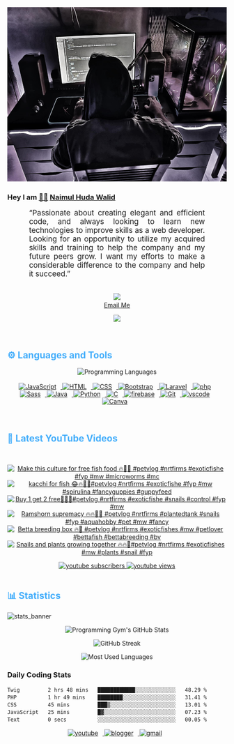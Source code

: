 <!-- ![github_cover_banner](https://www.digitalsolutionservices.com/img/services/web%20development.gif)-->

<div align="center" style="display:block;">
    <img height="400px" width="100%" alt="github cover banner" src="https://raw.githubusercontent.com/NaimulHudaWalid/NaimulHudaWalid/main/272276268_3114779035434264_920860974401480824_n.jpg"/> 
</div>

### Hey I am [👨🏻‍][facebook] [Naimul Huda Walid][youtube]



<p align:"center" style="text-align: justify; margin: 0 50px; font-size: 17px;" >
   “Passionate about creating elegant and efficient code, and always looking to learn new technologies to improve skills as a web developer. Looking for an opportunity to utilize my acquired skills and training to help the company and my future peers grow. I want my efforts to make a considerable difference to the company and help it succeed.”
<br>
<br>
<div align="center">

![](https://visitor-badge.glitch.me/badge?page_id=NaimulHudaWalid)
    <br />
[Email Me](mailto:dev.naimulhuda@gmail.com)
</div>
</p>
<!-- Typing SVG by DenverCoder1 - https://github.com/DenverCoder1/readme-typing-svg -->
<p align="center">
<!--   <a href="https://github.com/DenverCoder1/readme-typing-svg"> -->
    <img src="https://readme-typing-svg.herokuapp.com?color=E22FE4&width=380&height=45&lines=Open-Source+Enthusiast;Learning+In+Public;Empowering+Others;Nice+To+Meet+You+...&center=true"></a>

</p>
<br>
<!-- Languages and Tools -->

<h2 style="color: #44AEFB">⚙️ Languages and Tools</h2>
<div align="center" style="display:block;">
    <img width="100px" alt="Programming Languages" src="https://user-images.githubusercontent.com/78341798/194531121-47b0119a-ce00-439d-b586-125f86acb098.png"/> 
</div>
<br>   
<!-- Icons Resources -->
<!-- https://devicon.dev/ -->
<!-- https://cdn.jsdelivr.net/npm/simple-icons@v3/icons/ -->
<div align="center">
  <a href="https://developer.mozilla.org/en-US/docs/Web/JavaScript" target="_blank" rel="noreferrer">
      <img  alt="JavaScript" height="50px" style="padding-right:10px;" src="https://cdn.jsdelivr.net/gh/devicons/devicon/icons/javascript/javascript-plain.svg"/>
  </a>
  
 
  <a href="https://developer.mozilla.org/en-US/docs/Web/HTML" target="_blank" rel="noreferrer">
      <img  alt="HTML" height="50px" style="padding-right:10px;" src="https://cdn.jsdelivr.net/gh/devicons/devicon/icons/html5/html5-original.svg"/>
  </a>
  <a href="https://developer.mozilla.org/en-US/docs/Web/CSS" target="_blank" rel="noreferrer">
      <img  alt="CSS" height="50px" style="padding-right:10px;" src="https://cdn.jsdelivr.net/gh/devicons/devicon/icons/css3/css3-original.svg"/>
  </a>
  <a href="https://getbootstrap.com/" target="_blank" rel="noreferrer">
      <img  alt="Bootstrap" height="50px" style="padding-right:10px;" src="https://cdn.jsdelivr.net/gh/devicons/devicon/icons/bootstrap/bootstrap-original.svg"/>
  </a> 
  <a href="https://laravel.com/" target="_blank" rel="noreferrer">
      <img  alt="Laravel" height="50px" style="padding-right:10px;" src="https://cdn.jsdelivr.net/gh/devicons/devicon/icons/laravel/laravel-plain.svg"/>
  </a>
  <a href="https://www.php.net/" target="_blank" rel="noreferrer">
      <img  alt="php" height="50px" style="padding-right:10px;" src="https://cdn.jsdelivr.net/gh/devicons/devicon/icons/php/php-original.svg"/>
  </a>
  <a href="https://sass-lang.com/" target="_blank" rel="noreferrer">
      <img  alt="Sass" height="50px" style="padding-right:10px;" src="https://cdn.jsdelivr.net/gh/devicons/devicon/icons/sass/sass-original.svg"/>
  </a>
  <a href="https://www.java.com/en/" target="_blank" rel="noreferrer">
      <img  alt="Java" height="50px" style="padding-right:10px;" src="https://cdn.jsdelivr.net/gh/devicons/devicon/icons/java/java-original.svg"/>
  </a>    
  <a href="https://www.python.org/" target="_blank" rel="noreferrer">
      <img  alt="Python" height="50px" style="padding-right:10px;" src="https://cdn.jsdelivr.net/gh/devicons/devicon/icons/python/python-original.svg"/>
  </a>
  <a href="https://www.cprogramming.com/" target="_blank" rel="noreferrer">
      <img  alt="C" height="50px" style="padding-right:10px;" src="https://cdn.jsdelivr.net/gh/devicons/devicon/icons/c/c-original.svg"/>
  </a>
  
  <a href="https://firebase.google.com/" target="_blank" rel="noreferrer">
      <img  alt="firebase" height="50px" style="padding-right:10px;" src="https://cdn.jsdelivr.net/gh/devicons/devicon/icons/firebase/firebase-plain.svg"/>
  </a>
 
  <a href="https://git-scm.com/" target="_blank" rel="noreferrer">
      <img  alt="Git" height="50px" style="padding-right:10px;" src="https://cdn.jsdelivr.net/gh/devicons/devicon/icons/git/git-original.svg"/>
  </a>
  
  <a href="https://code.visualstudio.com/" target="_blank" rel="noreferrer">
      <img  alt="vscode" height="50px" style="padding-right:10px;"src="https://cdn.jsdelivr.net/gh/devicons/devicon/icons/vscode/vscode-original.svg"/>
  </a>
  <a href="https://www.canva.com/" target="_blank" rel="noreferrer">
      <img  alt="Canva" height="50px" style="padding-right:10px;" src="https://cdn.jsdelivr.net/gh/devicons/devicon/icons/canva/canva-original.svg"/> 
  </a>
</div>
<br>
<br>

<!-- Latest YouTube Videos -->

<h2 style="color: #44AEFB">🎦 Latest YouTube Videos</h2>
<br />

<!-- Resource/Reference: https://github.com/DenverCoder1/github-readme-youtube-cards -->
<div class="youtube videos cards" align="center">

<!-- BEGIN YOUTUBE-CARDS -->
[![Make this culture for free fish food 🔥💯🖤 #petvlog #nrtfirms #exoticfishe #fyp #mw #microworms #mc](https://ytcards.demolab.com/?id=oxFf2teUIkc&title=Make+this+culture+for+free+fish+food+%F0%9F%94%A5%F0%9F%92%AF%F0%9F%96%A4+%23petvlog+%23nrtfirms+%23exoticfishe+%23fyp+%23mw+%23microworms+%23mc&lang=en&timestamp=1711885949&background_color=%230d1117&title_color=%23ffffff&stats_color=%23dedede&max_title_lines=1&width=250&border_radius=5 "Make this culture for free fish food 🔥💯🖤 #petvlog #nrtfirms #exoticfishe #fyp #mw #microworms #mc")](https://www.youtube.com/watch?v=oxFf2teUIkc)
[![kacchi for fish 😂🔥🖤💯#petvlog #nrtfirms #exoticfishe #fyp #mw #spirulina #fancyguppies #guppyfeed](https://ytcards.demolab.com/?id=zOT2L45CjwE&title=kacchi+for+fish+%F0%9F%98%82%F0%9F%94%A5%F0%9F%96%A4%F0%9F%92%AF%23petvlog+%23nrtfirms+%23exoticfishe+%23fyp+%23mw+%23spirulina+%23fancyguppies+%23guppyfeed&lang=en&timestamp=1711868258&background_color=%230d1117&title_color=%23ffffff&stats_color=%23dedede&max_title_lines=1&width=250&border_radius=5 "kacchi for fish 😂🔥🖤💯#petvlog #nrtfirms #exoticfishe #fyp #mw #spirulina #fancyguppies #guppyfeed")](https://www.youtube.com/watch?v=zOT2L45CjwE)
[![Buy 1 get 2 free🖤🔥💯#petvlog #nrtfirms #exoticfishe #snails #control #fyp #mw](https://ytcards.demolab.com/?id=KKnNOuGyeh4&title=Buy+1+get+2+free%F0%9F%96%A4%F0%9F%94%A5%F0%9F%92%AF%23petvlog+%23nrtfirms+%23exoticfishe+%23snails+%23control+%23fyp+%23mw&lang=en&timestamp=1711843291&background_color=%230d1117&title_color=%23ffffff&stats_color=%23dedede&max_title_lines=1&width=250&border_radius=5 "Buy 1 get 2 free🖤🔥💯#petvlog #nrtfirms #exoticfishe #snails #control #fyp #mw")](https://www.youtube.com/watch?v=KKnNOuGyeh4)
[![Ramshorn supremacy 🔥🔥💯🖤 #petvlog #nrtfirms #plantedtank #snails #fyp #aquahobby #pet #mw #fancy](https://ytcards.demolab.com/?id=2PVpBTvJofs&title=Ramshorn+supremacy+%F0%9F%94%A5%F0%9F%94%A5%F0%9F%92%AF%F0%9F%96%A4+%23petvlog+%23nrtfirms+%23plantedtank+%23snails+%23fyp+%23aquahobby+%23pet+%23mw+%23fancy&lang=en&timestamp=1711813896&background_color=%230d1117&title_color=%23ffffff&stats_color=%23dedede&max_title_lines=1&width=250&border_radius=5 "Ramshorn supremacy 🔥🔥💯🖤 #petvlog #nrtfirms #plantedtank #snails #fyp #aquahobby #pet #mw #fancy")](https://www.youtube.com/watch?v=2PVpBTvJofs)
[![Betta breeding box 🔥🖤 #petvlog #nrtfirms #exoticfishes #mw #petlover #bettafish #bettabreeding #bv](https://ytcards.demolab.com/?id=3Tz8OLKsFec&title=Betta+breeding+box+%F0%9F%94%A5%F0%9F%96%A4+%23petvlog+%23nrtfirms+%23exoticfishes+%23mw+%23petlover+%23bettafish+%23bettabreeding+%23bv&lang=en&timestamp=1711796929&background_color=%230d1117&title_color=%23ffffff&stats_color=%23dedede&max_title_lines=1&width=250&border_radius=5 "Betta breeding box 🔥🖤 #petvlog #nrtfirms #exoticfishes #mw #petlover #bettafish #bettabreeding #bv")](https://www.youtube.com/watch?v=3Tz8OLKsFec)
[![Snails and plants growing together 🔥🔥💯#petvlog #nrtfirms #exoticfishes #mw #plants #snail #fyp](https://ytcards.demolab.com/?id=rr8QLyAS3T4&title=Snails+and+plants+growing+together+%F0%9F%94%A5%F0%9F%94%A5%F0%9F%92%AF%23petvlog+%23nrtfirms+%23exoticfishes+%23mw+%23plants+%23snail+%23fyp&lang=en&timestamp=1711785378&background_color=%230d1117&title_color=%23ffffff&stats_color=%23dedede&max_title_lines=1&width=250&border_radius=5 "Snails and plants growing together 🔥🔥💯#petvlog #nrtfirms #exoticfishes #mw #plants #snail #fyp")](https://www.youtube.com/watch?v=rr8QLyAS3T4)
<!-- END YOUTUBE-CARDS -->
</div>

<!-- Begin Youtube Buttons -->
<!-- Resource/Reference:  https://github.com/DenverCoder1/custom-icon-badges -->
<div class="youtube buttons" align="center">
    <a href="https://www.youtube.com/channel/UCa3YaFwzSII0kKg3Nads2dQ"  target="_blank">
        <img alt="youtube subscribers" src="https://img.shields.io/youtube/channel/subscribers/UCa3YaFwzSII0kKg3Nads2dQ?logo=youtube&logoColor=red&style=for-the-badge"/>
    </a> 
    <a href="https://www.youtube.com/channel/UCa3YaFwzSII0kKg3Nads2dQ"  target="_blank">
        <img alt="youtube views" src="https://custom-icon-badges.demolab.com/youtube/channel/views/UCa3YaFwzSII0kKg3Nads2dQ?color=%23E05D44&logo=eye&logoColor=white&style=for-the-badge&labelColor=#555555"/>
    </a> 
</div>
<br>
<!-- End Youtube Buttons -->

<!-- Statistics -->

<h2 style="color: #44AEFB">📊 Statistics</h2>

![stats_banner](https://user-images.githubusercontent.com/78341798/194534778-d662496c-ae00-4e8d-ae9b-b90912054e7f.gif)

<!-- Begin Stats Cards -->
<!-- Resources:  -->
<!-- Github & Languages Stats: https://github.com/naimul15-12090/github-readme-stats --> 
<!-- Streak Stats: https://github.com/denvercoder1/github-readme-streak-stats -->
<!-- Change the value after ?username= to your GitHub username. -->
<div class="stats" align="center">

![Programming Gym's GitHub Stats](https://github-readme-stats.vercel.app/api?username=NaimulHudaWalid&hide=stars&count_private=true&show_icons=true&theme=algolia&border_radius=20)

![GitHub Streak](https://streak-stats.demolab.com?user=NaimulHudaWalid&count_private=true&theme=algolia&border_radius=22)

![Most Used Languages](https://github-readme-stats.vercel.app/api/top-langs/?username=NaimulHudaWalid&langs_count=8&layout=compact&show_icons=true&theme=algolia&border_radius=20)
    
<!-- ![Top Langs](https://github-readme-stats.vercel.app/api/top-langs/?username=naimul15-12090&langs_count=8) -->
<!-- [![Top Langs](https://github-readme-stats.vercel.app/api/top-langs/?username=naimul15-12090&layout=compact)](https://github.com/anuraghazra/github-readme-stats)
 -->
    
</div>
<!--  End Stats Cards -->



### Daily Coding Stats
<!--START_SECTION:waka-->

```txt
Twig         2 hrs 48 mins   ████████████░░░░░░░░░░░░░   48.29 %
PHP          1 hr 49 mins    ████████░░░░░░░░░░░░░░░░░   31.41 %
CSS          45 mins         ███▒░░░░░░░░░░░░░░░░░░░░░   13.01 %
JavaScript   25 mins         █▓░░░░░░░░░░░░░░░░░░░░░░░   07.23 %
Text         0 secs          ░░░░░░░░░░░░░░░░░░░░░░░░░   00.05 %
```

<!--END_SECTION:waka-->
<!-- Begin Footer -->
<!-- Icons Resources -->
<!-- https://devicon.dev/ -->
<div class="footer" align="center" style="margin:15px;">
    <a href="https://www.youtube.com/channel/UCa3YaFwzSII0kKg3Nads2dQ" target="_blank">
        <img  style="margin:0 10px 10px 0;" src="https://user-images.githubusercontent.com/78341798/194531650-698ef1b1-9cbd-4b4f-96ef-5a2ec4b5d7e6.svg" alt="youtube" width="40px"/>
    </a>
    <a href="https://www.linkedin.com/in/naimulhudawalid/" target="_blank">
        <img style="margin:0 10px 10px 0;" src="https://user-images.githubusercontent.com/78341798/194531458-b5dfeb1b-bad5-4dfa-909a-2e402262db9a.svg" alt="blogger" width="40px"/>
    </a>
    <a href="mailto:dev.naimulhuda@gmail.com" target="_blank">
        <img style="margin:0 10px 10px 0;" src="https://user-images.githubusercontent.com/78341798/194531383-ddb2b774-5bb9-491c-b601-4a4a7d9792fb.svg" alt="gmail" width="40px"/>
    </a>
</div>
<!-- End Footer -->

[youtube]: https://www.youtube.com/channel/UCa3YaFwzSII0kKg3Nads2dQ
[facebook]: https://www.facebook.com/profile.php?id=100007065945838

